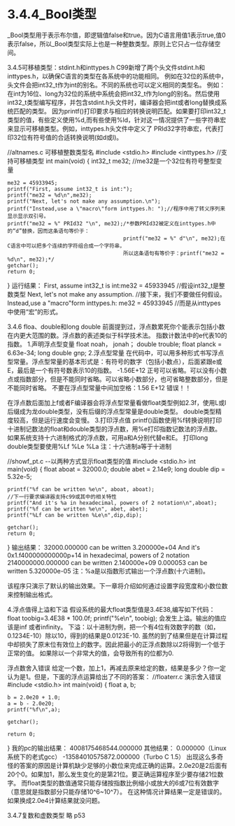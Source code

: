    # 3.4.4_Bool类型

_Bool类型用于表示布尔值，即逻辑值false和true。因为C语言用值1表示true,值0表示false，所以_Bool类型实际上也是一种整数类型。原则上它只占一位存储空间。

3.4.5可移植类型：stdint.h和inttypes.h
C99新增了两个头文件stdint.h和inttypes.h，以确保C语言的类型在各系统中的功能相同。
例如在32位的系统中，头文件会把int32_t作为int的别名。不同的系统也可以定义相同的类型名。
例如：在int为16位、long为32位的系统中系统会把int32_t作为long的别名。然后使用int32_t类型编写程序，并包含stdint.h头文件时，编译器会把int或者long替换成系统匹配的类型。
因为printf()打印要求与相应的转换说明匹配。如果要打印int32_t类型的值，有些定义使用%d,而有些使用%ld，针对这一情况提供了一些字符串宏来显示可移植类型。例如，inttypes.h头文件中定义了
PRId32字符串宏，代表打印32位有符号值的合适转换说明(如d或l)。


//altnames.c 可移植整数类型名
#include <stdio.h>
#include <inttypes.h>   //支持可移植类型
int main(void)
{
	int32_t me32;    //me32是一个32位有符号整型变量

	me32 = 45933945;
	printf("First, assume int32_t is int:");
	printf("me32 = %d\n",me32);
	printf("Next, let's not make any assumption.\n");
	printf("Instead,use a \"macro\"form inttypes.h: ");//程序中用了转义序列来显示显示双引号。
	printf("me32 = %" PRId32 "\n", me32);/*参数PRId32被定义在inttypes.h中的“d”替换，因而这条语句等价于：
										 printf("me32 = %" d"\n", me32);在C语言中可以把多个连续的字符组合成一个字符串，
										 所以这条语句有等价于：printf("me32 = %d\n", me32);*/
	getchar();
	return 0;

}
运行结果：
First, assume int32_t is int:me32 = 45933945 //假设int32_t是整数类型
Next, let's not make any assumption. //接下来，我们不要做任何假设。
Instead,use a "macro"form inttypes.h: me32 = 45933945    //而是从inttypes 中使用“宏”的形式。

3.4.6 floa、double和long double
前面提到过，浮点数累死你个能表示包括小数在内更大范围的数。浮点数的表述类似于科学技术法。
指数计数法中的e代表10的指数。
1.声明浮点型变量
float noah， jonah；
double trouble;
float planck = 6.63e-34;
long double gnp;
2.浮点型常量
在代码中，可以用多种形式书写浮点型常量。浮点型常量的基本形式是：有符号的数字（包括小数点），后面紧跟e或E，最后是一个有符号数表示10的指数。
-1.56E+12
正号可以省略。可以没有小数点或指数部分，但是不能同时省略。可以省略小数部分，也可省略整数部分，但是不能同时省略。
不要在浮点型常量中间加空格：1.56 E+12 错误！！

在浮点数后面加上f或者F编译器会将浮点型常量看做float类型例如2.3f，使用L或l后缀成为龙double类型，没有后缀的浮点型常量是double类型。
double类型精度较高，但是运行速度会变慢。
3.打印浮点值
printf()函数使用%f转换说明打印十进制记数法的float和double类型的浮点数，用%e打印指数记数法的浮点数。
如果系统支持十六进制格式的浮点数，可用a和A分别代替e和E。
打印long double类型要使用%Lf %Le %La
注：十六进制a等于十进制

//showf_pt.c --以两种方式显示float类型的值
#include <stdio.h>
int main(void)
{
	float aboat = 32000.0;
	double abet = 2.14e9;
	long double dip = 5.32e-5;

	printf("%f can be written %e\n", aboat, aboat);
	//下一行要求编译器支持c99或其中的相关特性
	printf("And it's %a in hexadecimal, powers of 2 notation\n",aboat);
	printf("%f can be written %e\n", abet, abet);
	printf("%Lf can be written %Le\n",dip,dip);

	getchar();
	return 0;

}
输出结果：
32000.000000 can be written 3.200000e+04
And it's 0x1.f400000000000p+14 in hexadecimal, powers of 2 notation
2140000000.000000 can be written 2.140000e+09
0.000053 can be written 5.320000e-05
注：%a是以指数形式输出一个浮点数(十六进制)。

该程序只演示了默认的输出效果。下一章将介绍如何通过设置字段宽度和小数位数来控制输出格式。

4.浮点值得上溢和下溢
假设系统的最大float类型值是3.4E38,编写如下代码：
float toobig=3.4E38 * 100.0f;
printf("%e\n", toobig);
会发生上溢。输出的值应该是inf 或者infinity。
下溢：以十进制为例，把一个有4位有效数字的数（如，0.1234E-10）除以10，得到的结果是0.0123E-10.
虽然的到了结果但是在计算过程中却损失了原末位有效位上的数字。因此把最小的正浮点数除以2将得到一个低于正常的值。
如果除以一个非常大的值，会导致所有的位都为0.

浮点数舍入错误
  给定一个数，加上1，再减去原来给定的数，结果是多少？你一定认为是1。但是，下面的浮点运算给出了不同的答案：
  //floaterr.c 演示舍入错误
#include <stdio.h>
int main(void)
{
	float a, b;

	b = 2.0e20 + 1.0;
	a = b - 2.0e20;
	printf("%f\n",a);

	getchar();

	return 0;
}
我的pc的输出结果：
4008175468544.000000
其他结果：
0.000000（Linux系统下的老式gcc）
-13584010575872.000000（Turbo C 1.5）
出现这么多奇怪的答案的原因是计算机缺少足够的小数位来完成正确的运算。2.0e20是2后面有20个0。如果加1，那么发生变化的是第21位。要正确运算程序至少要存储21位数字。
而float类型的数值通常只能存储按指数比例缩小或放大的6或7位有效数字（意思就是指数部分只能存储10^6~10^7）。
在这种情况计算结果一定是错误的。如果换成2.0e4计算结果就没问题。

3.4.7复数和虚数类型
略 p53
